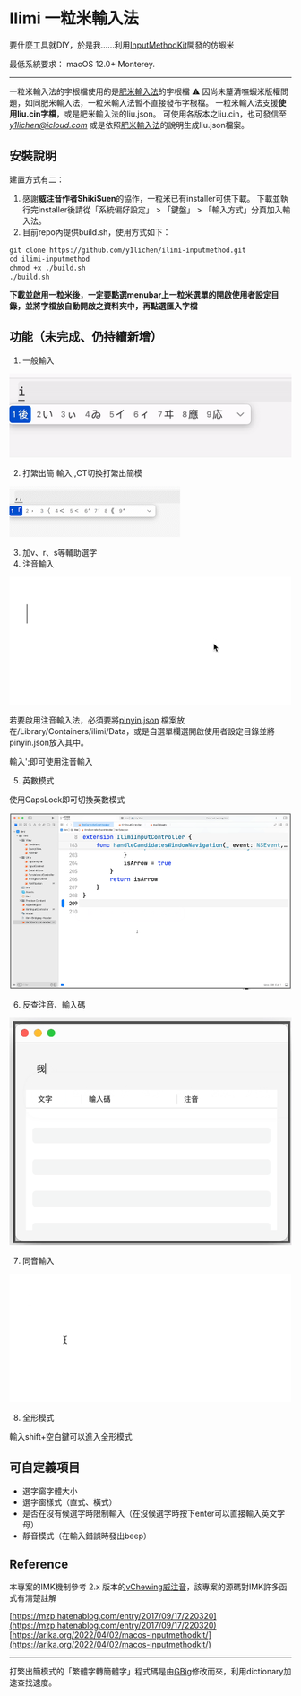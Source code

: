 # Ilimi 一粒米輸入法
要什麼工具就DIY，於是我……利用[InputMethodKit](https://developer.apple.com/documentation/inputmethodkit)開發的仿蝦米

最低系統要求： macOS 12.0+ Monterey.

---

一粒米輸入法的字根檔使用的是[肥米輸入法](https://github.com/shadowjohn/UCL_LIU)的字根檔
⚠️ 因尚未釐清嘸蝦米版權問題，如同肥米輸入法，一粒米輸入法暫不直接發布字根檔。 
一粒米輸入法支援**使用liu.cin字檔**，或是肥米輸入法的liu.json。
可使用各版本之liu.cin，也可發信至  *y1lichen@icloud.com*  或是依照[肥米輸入法](https://github.com/shadowjohn/UCL_LIU)的說明生成liu.json檔案。

## 安裝說明 

建置方式有二：
1. 感謝**威注音作者ShikiSuen**的協作，一粒米已有installer可供下載。
下載並執行完installer後請從「系統偏好設定」 > 「鍵盤」 > 「輸入方式」分頁加入輸入法。
2. 目前repo內提供build.sh，使用方式如下：
```
git clone https://github.com/y1lichen/ilimi-inputmethod.git
cd ilimi-inputmethod
chmod +x ./build.sh
./build.sh
``` 

**下載並啟用一粒米後，一定要點選menubar上一粒米選單的開啟使用者設定目錄，並將字檔放自動開啟之資料夾中，再點選匯入字檔**

## 功能（未完成、仍持續新增）

1. 一般輸入

![一般輸入](https://github.com/y1lichen/ilimi-inputmethod/blob/main/media/demo01.gif)

2. 打繁出簡
輸入,,CT切換打繁出簡模

![打繁出簡](https://github.com/y1lichen/ilimi-inputmethod/blob/main/media/demo02.gif)
 
3. 加v、r、s等輔助選字
4. 注音輸入

![注音輸入](https://github.com/y1lichen/ilimi-inputmethod/blob/main/media/zhuyin_demo.gif)

若要啟用注音輸入法，必須要將[pinyin.json](https://github.com/y1lichen/ilimi-inputmethod/blob/main/others/pinyin.json)
檔案放在/Library/Containers/ilimi/Data，或是自選單欄選開啟使用者設定目錄並將pinyin.json放入其中。

輸入';即可使用注音輸入

5. 英數模式

使用CapsLock即可切換英數模式

![英數模式](https://github.com/y1lichen/ilimi-inputmethod/blob/main/media/ascii_demo.gif)
 
6. 反查注音、輸入碼

![反查](https://github.com/y1lichen/ilimi-inputmethod/blob/main/media/demo03.gif)

7. 同音輸入

![同音輸入](https://github.com/y1lichen/ilimi-inputmethod/blob/main/media/demo04.gif)

8. 全形模式

輸入shift+空白鍵可以進入全形模式

## 可自定義項目

- 選字窗字體大小
- 選字窗樣式（直式、橫式）
- 是否在沒有候選字時限制輸入（在沒候選字時按下enter可以直接輸入英文字母）
- 靜音模式（在輸入錯誤時發出beep）

## Reference

本專案的IMK機制參考 2.x 版本的[vChewing威注音](https://vchewing.github.io/README.html)，該專案的源碼對IMK許多函式有清楚註解

[https://mzp.hatenablog.com/entry/2017/09/17/220320](https://mzp.hatenablog.com/entry/2017/09/17/220320)
[https://arika.org/2022/04/02/macos-inputmethodkit/](https://arika.org/2022/04/02/macos-inputmethodkit/)

---

打繁出簡模式的「繁體字轉簡體字」程式碼是由[GBig](https://github.com/RockfordWei/GBig)修改而來，利用dictionary加速查找速度。
